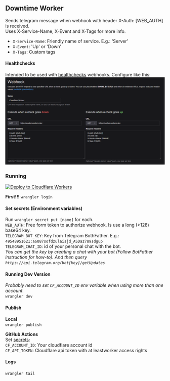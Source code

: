 ## Downtime Worker

Sends telegram message when webhook with header X-Auth: [WEB_AUTH] is received.  
Uses X-Service-Name, X-Event and X-Tags for more info.  
- `X-Service-Name`: Friendly name of service. E.g.: 'Server'  
- `X-Event`: 'Up' or 'Down'  
- `X-Tags`: Custom tags  

#### Healthchecks
Intended to be used with [healthchecks](https://github.com/healthchecks/healthchecks) webhooks. Configure like this:
![webhook config](misc/healthchecks-webhook.png)

### Running
[![Deploy to Cloudflare Workers](https://deploy.workers.cloudflare.com/button)](https://deploy.workers.cloudflare.com/?url=https://github.com/LsHallo/downtime-worker)

**First!!!** `wrangler login`

#### Set secrets (Environment variables)
Run `wrangler secret put [name]` for each.  
`WEB_AUTH`: Free form token to authorize webhook. Is use a long (>128) base64 key.  
`TELEGRAM_BOT_KEY`: Key from Telegram BothFather. E.g.: `49548951621:a6087sofdzulaisjd_ASDaz789sdgup`  
`TELEGRAM_CHAT_ID`: id of your personal chat with the bot.  
_You can get the key by creating a chat with your bot (Follow BotFather instruction for how-to).
And then query `https://api.telegram.org/bot[key]/getUpdates`_

#### Running Dev Version
*Probably need to set `CF_ACCOUNT_ID` env variable when using more than one account.*  
`wrangler dev`

#### Publish
**Local**  
`wrangler publish`  

**GitHub Actions**  
Set [secrets](../../settings/secrets/actions):  
`CF_ACCOUNT_ID`: Your cloudflare account id  
`CF_API_TOKEN`: Cloudflare api token with at leastworker access rights

#### Logs
`wrangler tail`